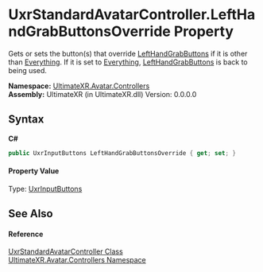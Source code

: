 # UxrStandardAvatarController.LeftHandGrabButtonsOverride Property 
 

Gets or sets the button(s) that override <a href="P_UltimateXR_Avatar_Controllers_UxrStandardAvatarController_LeftHandGrabButtons">LeftHandGrabButtons</a> if it is other than <a href="T_UltimateXR_Devices_UxrInputButtons">Everything</a>. If it is set to <a href="T_UltimateXR_Devices_UxrInputButtons">Everything</a>, <a href="P_UltimateXR_Avatar_Controllers_UxrStandardAvatarController_LeftHandGrabButtons">LeftHandGrabButtons</a> is back to being used.

**Namespace:**&nbsp;<a href="N_UltimateXR_Avatar_Controllers">UltimateXR.Avatar.Controllers</a><br />**Assembly:**&nbsp;UltimateXR (in UltimateXR.dll) Version: 0.0.0.0

## Syntax

**C#**<br />
``` C#
public UxrInputButtons LeftHandGrabButtonsOverride { get; set; }
```


#### Property Value
Type: <a href="T_UltimateXR_Devices_UxrInputButtons">UxrInputButtons</a>

## See Also


#### Reference
<a href="T_UltimateXR_Avatar_Controllers_UxrStandardAvatarController">UxrStandardAvatarController Class</a><br /><a href="N_UltimateXR_Avatar_Controllers">UltimateXR.Avatar.Controllers Namespace</a><br />